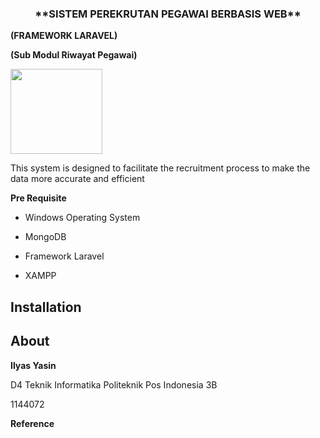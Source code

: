 <h3 align="center">**SISTEM PEREKRUTAN PEGAWAI BERBASIS WEB**</h3>

**(FRAMEWORK LARAVEL)**

**(Sub Modul Riwayat Pegawai)**

<img src="https://github.com/RekrutmentPegawai/Proyek-2-/blob/master/img/proposal/img1.jpg" width="147" height="136" />

This system is designed to facilitate the recruitment process to make the data more accurate and efficient

**Pre Requisite**

-   Windows Operating System

-   MongoDB

-   Framework Laravel

-   XAMPP

Installation
------------

About
-----

**Ilyas Yasin**

D4 Teknik Informatika Politeknik Pos Indonesia 3B

1144072

**Reference**
